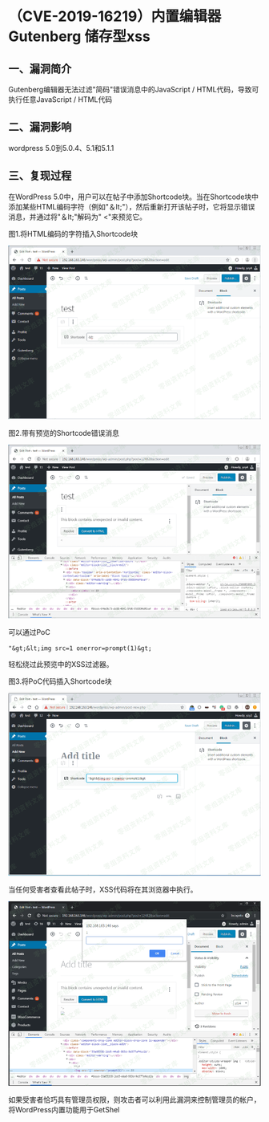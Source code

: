 （CVE-2019-16219）内置编辑器Gutenberg 储存型xss
===============================================

一、漏洞简介
------------

Gutenberg编辑器无法过滤"简码"错误消息中的JavaScript /
HTML代码，导致可执行任意JavaScript / HTML代码

二、漏洞影响
------------

wordpress 5.0到5.0.4、5.1和5.1.1

三、复现过程
------------

在WordPress
5.0中，用户可以在帖子中添加Shortcode块。当在Shortcode块中添加某些HTML编码字符（例如"＆lt;"），然后重新打开该帖子时，它将显示错误消息，并通过将"＆lt;"解码为"
\<"来预览它。

图1.将HTML编码的字符插入Shortcode块

![](./.resource/(CVE-2019-16219)WordPress5.2.3内置编辑器Gutenberg储存型xss/media/rId24.png)

图2.带有预览的Shortcode错误消息

![](./.resource/(CVE-2019-16219)WordPress5.2.3内置编辑器Gutenberg储存型xss/media/rId25.png)

可以通过PoC

    "&gt;&lt;img src=1 onerror=prompt(1)&gt;

轻松绕过此预览中的XSS过滤器。

图3.将PoC代码插入Shortcode块

![](./.resource/(CVE-2019-16219)WordPress5.2.3内置编辑器Gutenberg储存型xss/media/rId26.png)

当任何受害者查看此帖子时，XSS代码将在其浏览器中执行。

![](./.resource/(CVE-2019-16219)WordPress5.2.3内置编辑器Gutenberg储存型xss/media/rId27.png)

如果受害者恰巧具有管理员权限，则攻击者可以利用此漏洞来控制管理员的帐户，将WordPress内置功能用于GetShel
